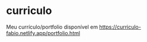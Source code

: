 # curriculo

Meu currículo/portfolio disponível em
https://curriculo-fabio.netlify.app/portfolio.html
